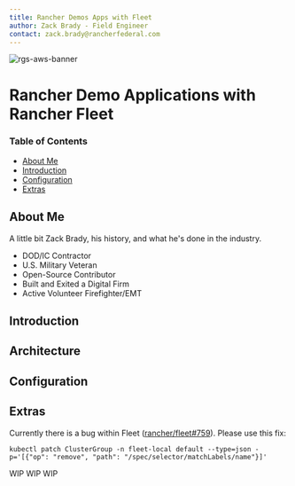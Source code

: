 ```yaml
---
title: Rancher Demos Apps with Fleet
author: Zack Brady - Field Engineer
contact: zack.brady@rancherfederal.com
---
```


![rgs-aws-banner](/images/rgs-banner-rounded.png)

# Rancher Demo Applications with Rancher Fleet

### Table of Contents
* [About Me](#about-me)
* [Introduction](#introduction)
* [Configuration](#configuration)
* [Extras](#extras)

## About Me

A little bit Zack Brady, his history, and what he's done in the industry. 
- DOD/IC Contractor
- U.S. Military Veteran
- Open-Source Contributor
- Built and Exited a Digital Firm
- Active Volunteer Firefighter/EMT


## Introduction


## Architecture


## Configuration


## Extras

Currently there is a bug within Fleet ([rancher/fleet#759](https://github.com/rancher/fleet/issues/759)). Please use this fix:

```
kubectl patch ClusterGroup -n fleet-local default --type=json -p='[{"op": "remove", "path": "/spec/selector/matchLabels/name"}]'
```

WIP WIP WIP
